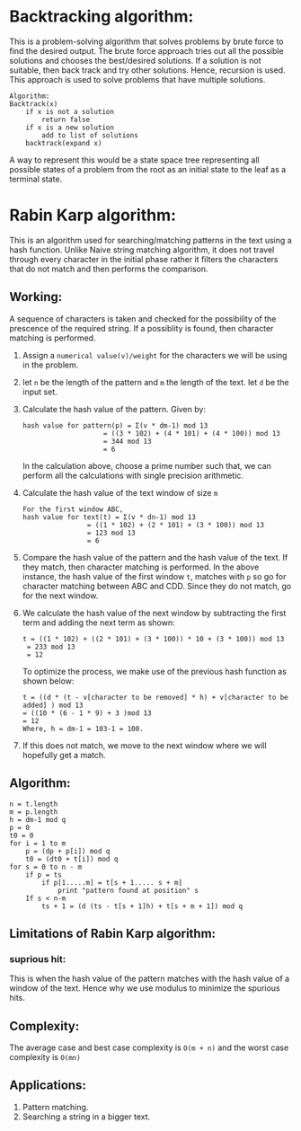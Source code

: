 # Backtracking algorithm:

This is a problem-solving algorithm that solves problems by brute force to find the desired output. The brute force approach tries out all the possible solutions and chooses the best/desired solutions. If a solution is not suitable, then back track and try other solutions. Hence, recursion is used. This approach is used to solve problems that have multiple solutions.

```
Algorithm:
Backtrack(x)
    if x is not a solution
        return false
    if x is a new solution
        add to list of solutions
    backtrack(expand x)
```
A way to represent this would be a state space tree representing all possible states of a problem from the root as an initial state to the leaf as a terminal state.

# Rabin Karp algorithm:

This is an algorithm used for searching/matching patterns in the text using a hash function. Unlike Naive string matching algorithm, it does not travel through every character in the initial phase rather it filters the characters that do not match and then performs the comparison.

## Working:
A sequence of characters is taken and checked for the possibility of the prescence of the required string. If a possiblity is found, then character matching is performed.

1. Assign a `numerical value(v)/weight` for the characters we will be using in the problem.
2. let `n` be the length of the pattern and `m` the length of the text. let `d` be the input set. 
3. Calculate the hash value of the pattern. Given by:
    ```
    hash value for pattern(p) = Σ(v * dm-1) mod 13 
                        = ((3 * 102) + (4 * 101) + (4 * 100)) mod 13 
                        = 344 mod 13 
                        = 6
    ```     
    In the calculation above, choose a prime number such that, we can perform all the calculations with single precision arithmetic.
4. Calculate the hash value of the text window of size `m`
    ```
    For the first window ABC,
    hash value for text(t) = Σ(v * dn-1) mod 13 
                    = ((1 * 102) + (2 * 101) + (3 * 100)) mod 13 
                    = 123 mod 13  
                    = 6
    ```
5. Compare the hash value of the pattern and the hash value of the text. If they match, then character matching is performed. In the above instance, the hash value of the first window `t`, matches with `p` so go for character matching between  ABC and CDD. Since they do not match, go for the next window.

6. We calculate the hash value of the next window by subtracting the first term and adding the next term as shown:
    ```
    t = ((1 * 102) + ((2 * 101) + (3 * 100)) * 10 + (3 * 100)) mod 13 
     = 233 mod 13  
     = 12
    ```
    To optimize the process, we make use of the previous hash function as shown below:
    ```
    t = ((d * (t - v[character to be removed] * h) + v[character to be added] ) mod 13  
    = ((10 * (6 - 1 * 9) + 3 )mod 13  
    = 12
    Where, h = dm-1 = 103-1 = 100.
    ```
7. If this does not match, we move to the next window where we will hopefully get a match.

## Algorithm:
```
n = t.length
m = p.length
h = dm-1 mod q
p = 0
t0 = 0
for i = 1 to m
    p = (dp + p[i]) mod q
    t0 = (dt0 + t[i]) mod q
for s = 0 to n - m
    if p = ts
        if p[1.....m] = t[s + 1..... s + m]
            print "pattern found at position" s
    If s < n-m
        ts + 1 = (d (ts - t[s + 1]h) + t[s + m + 1]) mod q
```

## Limitations of Rabin Karp algorithm:
### suprious hit:
This is when the hash value of the pattern matches with the hash value of a window of the text. Hence why we use modulus to minimize the spurious hits.

## Complexity:
The average case and best case complexity is `O(m + n)` and the worst case complexity is `O(mn)`

## Applications:
1. Pattern matching.
2. Searching a string in a bigger text.





    